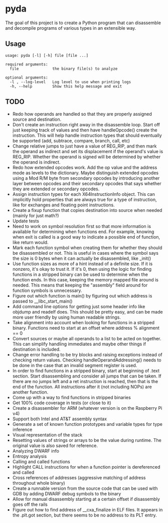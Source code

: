 # pyda

The goal of this project is to create a Python program that can disassemble and decompile programs of various types in an extensible way.

## Usage

```
usage: pyda [-l] [-h] file [file ...]

required arguments:
  file               the binary file(s) to analyze

optional arguments:
  -l , --log-level   Log level to use when printing logs
  -h, --help         Show this help message and exit
```

## TODO

* Redo how operands are handled so that they are properly assigned source and destination.
* Don't create an instruction right away in the disassemble loop. Start off just keeping track of values and then have handleOpcode() create the instruction. This will help handle instruction types that should eventually be supported (add, subtrace, compare, branch, call, etc)
* Change relative jumps to just have a value of REG_RIP, and then mark the operand as indirect and set its displacement if the operand's value is REG_RIP. Whether the operand is signed will be determined by whether the operand is indirect.
* Redo how extended opcodes work. Add the op value and the address mode as levels to the dictionary. Maybe distinguish extended opcodes using a Mod R/M byte from secondary opcodes by introducing another layer between opcodes and their secondary opcodes that says whether they are extended or secondary opcodes.
* Assign instruction types for each X64InstructionInfo object. This can implicitly hold properties that are always true for a type of instruction, like for exchanges and floating point instructions.
* Create a fixup function that copies destination into source when needed (mainly for just math?)
* Update tests
* Need to work on symbol resolution first so that more information is available for determining when functions end. For example, knowing when exit is called is a good way to indicate a possible end of function, like return would.
* Mark each function symbol when creating them for whether they should be disassembled or not. This is useful in cases where the symbol says the size is 0 bytes when it can actually be disassembled, like \_init()
* Use function sizes as more of a hint instead of a definite size. If it is nonzero, it's okay to trust it. If it's 0, then using the logic for finding functions in a stripped binary can be used to determine when the function ends. In this case, keeping the memory mapped file around is needed. This means that keeping the "assembly" field around for function symbols is unnecessary.
* Figure out which function is main() by figuring out which address is passed to \__libc_start_main()
* Add command line options for getting just some header info like objdump and readelf does. This should be pretty easy, and can be made more user friendly by using human readable strings.
* Take alignment into account when looking for functions in a stripped binary. Functions need to start at an offset where address % alignment == 0
* Convert sources or maybe all operands to a list to be acted on together. This can simplify handling immediates and maybe other things if destination is included.
* Change error handling to be try blocks and raising exceptions instead of checking return values. Checking handleOperandAddressing() needs to be done in the case that an invalid segment register is used.
* In order to find functions in a stripped binary, start at beginning of .text section. Start disassembling and consider all jumps that can be taken. If there are no jumps left and a ret instruction is reached, then that is the end of the function. All instructions after it (not including NOPs) are another function.
* Come up with a way to find functions in stripped binaries
* Get 100% code coverage in tests (or close to it)
* Create a disassembler for ARM (whatever version is on the Raspberry Pi v4)
* Support both Intel and AT&T assembly syntax
* Generate a set of known function prototypes and variable types for type inference
* Visual representation of the stack
* Resetting values of strings or arrays to be the value during runtime. The original value is also saved for reference.
* Analyzing DWARF info
* Entropy analysis
* Calling and called functions
* Highlight CALL instructions for when a function pointer is dereferenced and called
* Cross references of addresses (aggressive matching of address throughout whole binary)
* Create a runnable version from the source code that can be used with GDB by adding DWARF debug symbols to the binary
* Allow for manual disassembly starting at a certain offset if disassembly goes off the rails
* Figure out how to find address of \__cxa_finalize in ELF files. It appears in the .plt.got section, but there seems to be no address to its PLT entry.
